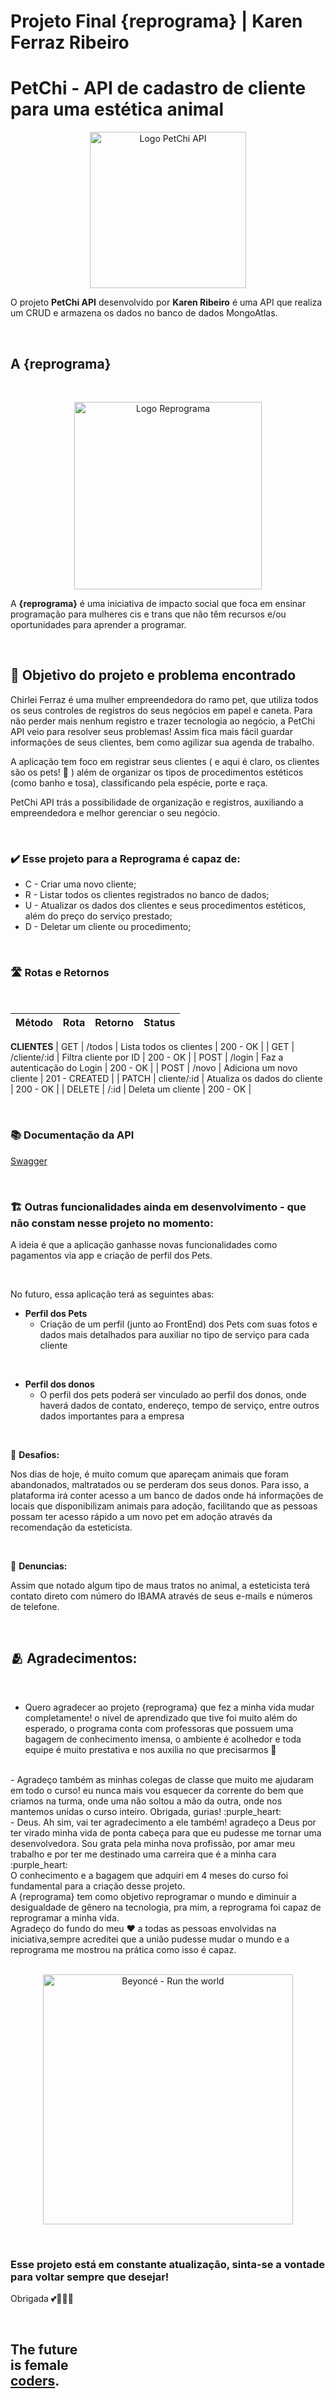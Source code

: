 # Projeto Final {reprograma} | Karen Ferraz Ribeiro
# PetChi - API de cadastro de cliente para uma estética animal

<p align="center">
    <img width="250" src="https://drive.google.com/file/d/12aPA3kak-ZDLomZM03QI4pACeDtmbbeH/view?usp=share_link" alt="Logo PetChi API">
</p>

O projeto **PetChi API** desenvolvido por **Karen Ribeiro** é uma API que realiza um CRUD e armazena os dados no banco de dados MongoAtlas.

<br>

## **A {reprograma}** 

<br>



<p align="center">
    <img width="300" src="https://user-images.githubusercontent.com/109122922/207765814-7970ee64-9d4a-4353-9694-614f3f310b4d.jpg" alt="Logo Reprograma">
</p>

A **{reprograma}** é uma iniciativa de impacto social que foca em ensinar programação para mulheres cis e trans que não têm recursos e/ou oportunidades para aprender a programar.


<br>

## 💬 **Objetivo do projeto e problema encontrado**

Chirlei Ferraz é uma mulher empreendedora do ramo pet, que utiliza todos os seus controles de registros do seus negócios em papel e caneta. Para não perder mais nenhum registro e trazer tecnologia ao negócio, a PetChi API veio para resolver seus problemas! Assim fica mais fácil guardar informações de seus clientes, bem como agilizar sua agenda de trabalho.

A aplicação tem foco em registrar seus clientes ( e aqui é claro, os clientes são os pets! :dog: ) além de organizar os tipos de procedimentos estéticos (como banho e tosa), classificando pela espécie, porte e raça.

PetChi API trás a possibilidade de organização e registros, auxiliando a empreendedora e melhor gerenciar o seu negócio.


<br>

### ✔️ **Esse projeto para a Reprograma é capaz de:**

- C - Criar uma novo cliente;
- R - Listar todos os clientes registrados no banco de dados;
- U - Atualizar os dados dos clientes e seus procedimentos estéticos, além do preço do serviço prestado;
- D - Deletar um cliente ou procedimento;

<br>

### 🛣️ **Rotas e Retornos** 

<br>

| Método         | Rota           | Retorno                      | Status       |
| :---           |     :---       |     :---                     | :---         | 
**CLIENTES**
| GET     | /todos         | Lista todos os clientes      | 200 - OK      |
| GET     | /cliente/:id   | Filtra cliente por ID        | 200 - OK      |
| POST    | /login         | Faz a autenticação do Login  | 200 - OK      |
| POST    | /novo          | Adiciona um novo cliente     | 201 - CREATED |
| PATCH   | cliente/:id    | Atualiza os dados do cliente | 200 - OK      |
| DELETE  | /:id           | Deleta um cliente            | 200 - OK      |


<br>

### 📚 **Documentação da API**
[Swagger](https://petchi-api.onrender.com/minha-rota-de-documentacao/)
 
<br>

### 🏗️ **Outras funcionalidades ainda em desenvolvimento - que não constam nesse projeto no momento:**

A ideia é que a aplicação ganhasse novas funcionalidades como pagamentos via app e criação de perfil dos Pets.

<br>

No futuro, essa aplicação terá as seguintes abas:

- **Perfil dos Pets**
    - Criação de um perfil (junto ao FrontEnd) dos Pets com suas fotos e dados mais detalhados para auxiliar no tipo de serviço para cada cliente

<br>


- **Perfil dos donos**
    - O perfil dos pets poderá ser vinculado ao perfil dos donos, onde haverá dados de contato, endereço, tempo de serviço, entre outros dados importantes para a empresa

<br>


🎯 **Desafios:**

Nos dias de hoje, é muito comum que apareçam animais que foram abandonados, maltratados ou se perderam dos seus donos. Para isso, a plataforma irá conter acesso a um banco de dados onde há informações de locais que disponibilizam animais para adoção, facilitando que as pessoas possam ter acesso rápido a um novo pet em adoção através da recomendação da esteticista.

<br>

🚫 **Denuncias:**

Assim que notado algum tipo de maus tratos no animal, a esteticista terá contato direto com número do IBAMA através de seus e-mails e números de telefone.

<br>

## 🫂 **Agradecimentos:**

<br>

 - Quero agradecer ao projeto {reprograma} que fez a minha vida mudar completamente! o nível de aprendizado que tive foi muito além do esperado, o programa conta com professoras que possuem uma bagagem de conhecimento imensa, o ambiente é acolhedor e toda equipe é muito prestativa e nos auxilia no que precisarmos :purple_heart:
<br>
 - Agradeço também as minhas colegas de classe que muito me ajudaram em todo o curso! eu nunca mais vou esquecer da corrente do bem que criamos na turma, onde uma não soltou a mão da outra, onde nos mantemos unidas o curso inteiro. Obrigada, gurias! :purple_heart: 
<br>
 - Deus. Ah sim, vai ter agradecimento a ele também! agradeço a Deus por ter virado minha vida de ponta cabeça para que eu pudesse me tornar uma desenvolvedora. Sou grata pela minha nova profissão, por amar meu trabalho e por ter me destinado uma carreira que é a minha cara :purple_heart:
<br>
O conhecimento e a bagagem que adquiri em 4 meses do curso foi fundamental para a criação desse projeto.
<br>
A {reprograma} tem como objetivo reprogramar o mundo e diminuir a desigualdade de gênero na tecnologia, pra mim, a reprograma foi capaz de reprogramar a minha vida.
<br>
Agradeço do fundo do meu ❤️ a todas as pessoas envolvidas na iniciativa,sempre acreditei que a união pudesse mudar o mundo e a reprograma me mostrou na prática como isso é capaz. 

<br>
<br>


<p align="center">
    <img width="400" src="https://giphy.com/gifs/beyonce-confidence-empower-C3QniXVwzvwze" alt="Beyoncé - Run the world">
</p>

<br>


### Esse projeto está em constante atualização, sinta-se a vontade para voltar sempre que desejar!

Obrigada 💕👩🏻‍💻

<br>

<h2> The future
<br>
is female
<br>
<u>coders</u>.
</h2>